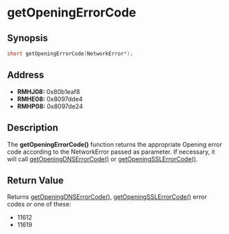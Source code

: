 # getOpeningErrorCode



Synopsis
--------
```C++
short getOpeningErrorCode(NetworkError*);
```



Address
-------
 * __RMHJ08:__ 0x80b1eaf8
 * __RMHE08:__ 0x8097dde4
 * __RMHP08:__ 0x8097de24



Description
-----------
The **getOpeningErrorCode()** function returns the appropriate Opening error
code according to the NetworkError passed as parameter. If necessary, it will
call [getOpeningDNSErrorCode()](https://github.com/sepalani/MHTrIDA/blob/master/server/doc/getOpeningDNSErrorCode.md) or [getOpeningSSLErrorCode()](https://github.com/sepalani/MHTrIDA/blob/master/server/doc/getOpeningSSLErrorCode.md).



Return Value
------------
Returns [getOpeningDNSErrorCode()](https://github.com/sepalani/MHTrIDA/blob/master/server/doc/getOpeningDNSErrorCode.md), [getOpeningSSLErrorCode()](https://github.com/sepalani/MHTrIDA/blob/master/server/doc/getOpeningSSLErrorCode.md) error codes
or one of these:
 * 11612
 * 11619
